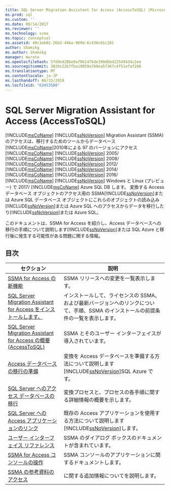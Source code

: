 ```yaml
---
title: SQL Server Migration Assistant for Access (AccessToSQL) |Microsoft Docs
ms.prod: sql
ms.custom: ''
ms.date: 08/14/2017
ms.reviewer: ''
ms.technology: ssma
ms.topic: conceptual
ms.assetid: 40c1eb02-26b2-44ba-969d-6c430c61c281
author: Shamikg
ms.author: Shamikg
manager: murato
ms.openlocfilehash: 57dde428be8a70b1476de390dbbd22549434c2ee
ms.sourcegitcommit: 3026c22b7fba19059a769ea5f367c4f51efaf286
ms.translationtype: MT
ms.contentlocale: ja-JP
ms.lasthandoff: 06/15/2019
ms.locfileid: "63453508"
---
```

# <a name="sql-server-migration-assistant-for-access-accesstosql"></a>SQL Server Migration Assistant for Access (AccessToSQL)
[!INCLUDE[msCoName](../../includes/msconame_md.md)] [!INCLUDE[ssNoVersion](../../includes/ssnoversion-md.md)] Migration Assistant (SSMA) のアクセスは、移行するためのツールからデータベース[!INCLUDE[msCoName](../../includes/msconame_md.md)]2010年による 97 のバージョンにアクセス[!INCLUDE[msCoName](../../includes/msconame_md.md)] [!INCLUDE[ssNoVersion](../../includes/ssnoversion-md.md)] 2005/ [!INCLUDE[msCoName](../../includes/msconame_md.md)] [!INCLUDE[ssNoVersion](../../includes/ssnoversion-md.md)] 2008/ [!INCLUDE[msCoName](../../includes/msconame_md.md)] [!INCLUDE[ssNoVersion](../../includes/ssnoversion-md.md)] 2012/ [!INCLUDE[msCoName](../../includes/msconame_md.md)] [!INCLUDE[ssNoVersion](../../includes/ssnoversion-md.md)] 2014/ [!INCLUDE[msCoName](../../includes/msconame_md.md)] [!INCLUDE[ssNoVersion](../../includes/ssnoversion-md.md)] 2016/ [!INCLUDE[msCoName](../../includes/msconame_md.md)] [!INCLUDE[ssNoVersion](../../includes/ssnoversion-md.md)] Windows と Linux (プレビュー) で 2017/ [!INCLUDE[msCoName](../../includes/msconame_md.md)] Azure SQL DB します。 変換する Access データベース オブジェクトのアクセス用の SSMA[!INCLUDE[ssNoVersion](../../includes/ssnoversion-md.md)]または Azure SQL データベース オブジェクトにこれらのオブジェクトの読み込み[!INCLUDE[ssNoVersion](../../includes/ssnoversion-md.md)]または Azure SQL へのアクセスからデータを移行したり[!INCLUDE[ssNoVersion](../../includes/ssnoversion-md.md)]または Azure SQL。  
  
このドキュメントは、SSMA for Access を紹介し、Access データベースへの移行の手順について説明します[!INCLUDE[ssNoVersion](../../includes/ssnoversion-md.md)]または SQL Azure と移行後に発生する可能性がある問題に関する情報。  
  
## <a name="contents"></a>目次  
  
|セクション|説明|  
|-----------|---------------|  
|[SSMA for Access の新機能](https://msdn.microsoft.com/a24d3fc0-6911-4bfa-828a-197abf222e02)|SSMA リリースへの変更を一覧表示します。|  
|[SQL Server Migration Assistant for Access をインストールします。](installing-sql-server-migration-assistant-for-access-accesstosql.md)|インストールして、ライセンスの SSMA、および最新バージョンへのリンクについて、手順、SSMA のインストールの前提条件の一覧を表示します。|  
|[SQL Server Migration Assistant for Access の概要&#40;AccessToSQL&#41;](../../ssma/access/getting-started-with-sql-server-migration-assistant-for-access-accesstosql.md)|SSMA とそのユーザー インターフェイスが導入されています。|  
|[Access データベースの移行の準備](preparing-access-databases-for-migration-accesstosql.md)|変換を Access データベースを準備する方法について説明します[!INCLUDE[ssNoVersion](../../includes/ssnoversion-md.md)]SQL Azure です。|  
|[SQL Server へのアクセス データベースの移行](migrating-access-databases-to-sql-server-azure-sql-db-accesstosql.md)|変換プロセスと、プロセスの各手順に関する詳細情報の概要を示します。|  
|[SQL Server への Access アプリケーションのリンク](linking-access-applications-to-sql-server-azure-sql-db-accesstosql.md)|既存の Access アプリケーションを使用する方法について説明します[!INCLUDE[ssNoVersion](../../includes/ssnoversion-md.md)]します。|  
|[ユーザー インターフェイス リファレンス](user-interface-reference-accesstosql.md)|SSMA のダイアログ ボックスのドキュメントが含まれています。|  
|[SSMA for Access コンソールの操作](working-with-ssma-for-access-console-accesstosql.md)|SSMA コンソールのアプリケーションに関するドキュメントします。|  
|[SSMA の参考資料のアクセス](https://go.microsoft.com/fwlink/?LinkID=708538&clcid=0x409)|に関する追加情報についてを説明します。|  
  
